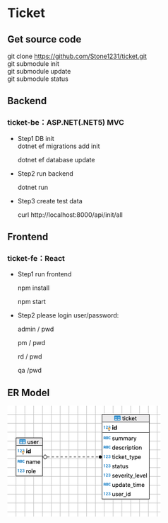 # Ticket

## Get source code
git clone https://github.com/Stone1231/ticket.git  
git submodule init  
git submodule update  
git submodule status

## Backend
### ticket-be：ASP.NET(.NET5) MVC
- Step1 DB init  
  dotnet ef migrations add init
  
  dotnet ef database update

- Step2 run backend

  dotnet run

- Step3 create test data

  curl http://localhost:8000/api/init/all

## Frontend
### ticket-fe：React

- Step1 run frontend
  
  npm install

  npm start

- Step2 please login user/password:

  admin / pwd

  pm / pwd

  rd / pwd

  qa /pwd

## ER Model
![GitHub Logo](/ER.png)
